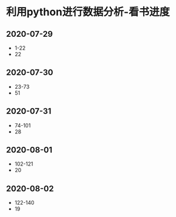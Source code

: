 # 利用python进行数据分析-看书进度

## 2020-07-29

- 1-22
- 22

## 2020-07-30

- 23-73
- 51

## 2020-07-31

- 74-101
- 28

## 2020-08-01

- 102-121
- 20

## 2020-08-02

- 122-140
- 19

